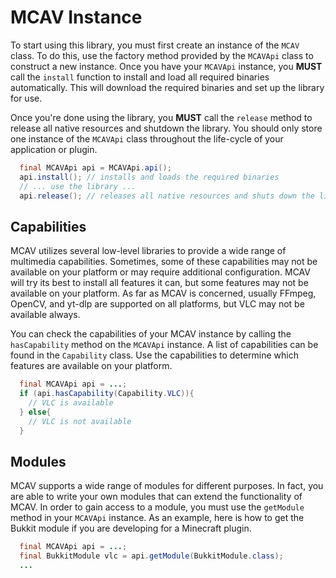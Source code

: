 # MCAV Instance

To start using this library, you must first create an instance of the `MCAV` class. To do this, use the factory method
provided by the `MCAVApi` class to construct a new instance. Once you have your `MCAVApi` instance, you **MUST** call
the `install` function to install and load all required binaries automatically. This will download the required binaries
and set up the library for use.

Once you're done using the library, you **MUST** call the `release` method to release all native resources and shutdown
the library. You should only store one instance of the `MCAVApi` class throughout the life-cycle of your application or
plugin.

```java
  final MCAVApi api = MCAVApi.api();
  api.install(); // installs and loads the required binaries
  // ... use the library ...
  api.release(); // releases all native resources and shuts down the library
```

## Capabilities

MCAV utilizes several low-level libraries to provide a wide range of multimedia capabilities. Sometimes, some of these
capabilities may not be available on your platform or may require additional configuration. MCAV will try its best to
install all features it can, but some features may not be available on your platform. As far as MCAV is concerned,
usually FFmpeg, OpenCV, and yt-dlp are supported on all platforms, but VLC may not be available always.

You can check the capabilities of your MCAV instance by calling the `hasCapability` method on the `MCAVApi` instance.
A list of capabilities can be found in the `Capability` class. Use the capabilities to determine which features are
available on your platform.

```java
  final MCAVApi api = ...;
  if (api.hasCapability(Capability.VLC)){
    // VLC is available
  } else{
    // VLC is not available
  }
```

## Modules

MCAV supports a wide range of modules for different purposes. In fact, you are able to write your own modules that can
extend the functionality of MCAV. In order to gain access to a module, you must use the `getModule` method in your
`MCAVApi` instance. As an example, here is how to get the Bukkit module if you are developing for a Minecraft plugin.

```java
  final MCAVApi api = ...;
  final BukkitModule vlc = api.getModule(BukkitModule.class);
  ...
```